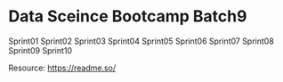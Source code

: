 # Data Sceince Bootcamp Batch9
 
Sprint01
Sprint02
Sprint03
Sprint04
Sprint05
Sprint06
Sprint07
Sprint08
Sprint09
Sprint10

Resource: https://readme.so/